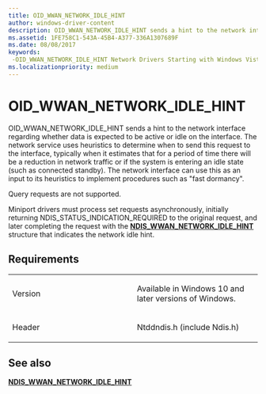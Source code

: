 ```yaml
---
title: OID_WWAN_NETWORK_IDLE_HINT
author: windows-driver-content
description: OID_WWAN_NETWORK_IDLE_HINT sends a hint to the network interface regarding whether data is expected to be active or idle on the interface.
ms.assetid: 1FE758C1-543A-45B4-A377-336A1307689F
ms.date: 08/08/2017
keywords: 
 -OID_WWAN_NETWORK_IDLE_HINT Network Drivers Starting with Windows Vista
ms.localizationpriority: medium
---
```


# OID\_WWAN\_NETWORK\_IDLE\_HINT


OID\_WWAN\_NETWORK\_IDLE\_HINT sends a hint to the network interface regarding whether data is expected to be active or idle on the interface. The network service uses heuristics to determine when to send this request to the interface, typically when it estimates that for a period of time there will be a reduction in network traffic or if the system is entering an idle state (such as connected standby). The network interface can use this as an input to its heuristics to implement procedures such as "fast dormancy".

Query requests are not supported.

Miniport drivers must process set requests asynchronously, initially returning NDIS\_STATUS\_INDICATION\_REQUIRED to the original request, and later completing the request with the [**NDIS\_WWAN\_NETWORK\_IDLE\_HINT**](https://msdn.microsoft.com/library/windows/hardware/dn931088) structure that indicates the network idle hint.

Requirements
------------

<table>
<colgroup>
<col width="50%" />
<col width="50%" />
</colgroup>
<tbody>
<tr class="odd">
<td><p>Version</p></td>
<td><p>Available in Windows 10 and later versions of Windows.</p></td>
</tr>
<tr class="even">
<td><p>Header</p></td>
<td>Ntddndis.h (include Ndis.h)</td>
</tr>
</tbody>
</table>

## See also


[**NDIS\_WWAN\_NETWORK\_IDLE\_HINT**](https://msdn.microsoft.com/library/windows/hardware/dn931088)

 

 





